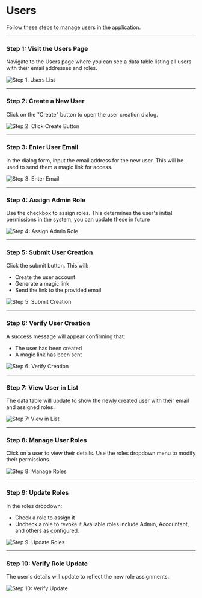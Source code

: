 # Users

Follow these steps to manage users in the application.

---

### Step 1: Visit the Users Page

Navigate to the Users page where you can see a data table listing all users with their email addresses and roles.

![Step 1: Users List](./screenshots/user.cy.ts/1_users_list.png)

---

<!-- new-page -->

### Step 2: Create a New User

Click on the "Create" button to open the user creation dialog.

![Step 2: Click Create Button](./screenshots/user.cy.ts/2_click_create_button.png)

---

<!-- new-page -->

### Step 3: Enter User Email

In the dialog form, input the email address for the new user. This will be used to send them a magic link for access.

![Step 3: Enter Email](./screenshots/user.cy.ts/3_enter_email.png)

---

<!-- new-page -->

### Step 4: Assign Admin Role

Use the checkbox to assign roles. This determines the user's initial permissions in the system, you can update these in future

![Step 4: Assign Admin Role](./screenshots/user.cy.ts/4_assign_admin_role.png)

---

<!-- new-page -->

### Step 5: Submit User Creation

Click the submit button. This will:
- Create the user account
- Generate a magic link
- Send the link to the provided email

![Step 5: Submit Creation](./screenshots/user.cy.ts/5_submit_creation.png)

---

<!-- new-page -->

### Step 6: Verify User Creation

A success message will appear confirming that:
- The user has been created
- A magic link has been sent

![Step 6: Verify Creation](./screenshots/user.cy.ts/6_verify_creation.png)

---

<!-- new-page -->

### Step 7: View User in List

The data table will update to show the newly created user with their email and assigned roles.

![Step 7: View in List](./screenshots/user.cy.ts/7_view_in_list.png)

---

<!-- new-page -->

### Step 8: Manage User Roles

Click on a user to view their details. Use the roles dropdown menu to modify their permissions.

![Step 8: Manage Roles](./screenshots/user.cy.ts/8_manage_roles.png)

---

<!-- new-page -->

### Step 9: Update Roles

In the roles dropdown:
- Check a role to assign it
- Uncheck a role to revoke it
Available roles include Admin, Accountant, and others as configured.

![Step 9: Update Roles](./screenshots/user.cy.ts/9_update_roles.png)

---

<!-- new-page -->

### Step 10: Verify Role Update

The user's details will update to reflect the new role assignments.

![Step 10: Verify Update](./screenshots/user.cy.ts/10_verify_update.png)
